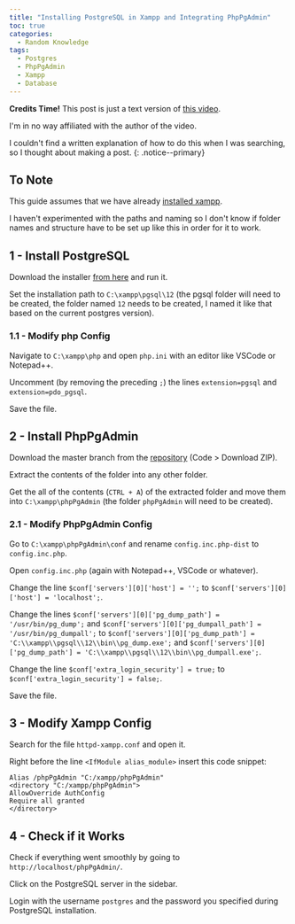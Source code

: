 ```yaml
---
title: "Installing PostgreSQL in Xampp and Integrating PhpPgAdmin"
toc: true
categories:
  - Random Knowledge
tags:
  - Postgres
  - PhpPgAdmin
  - Xampp
  - Database
---
```


**Credits Time!**
This post is just a text version of [this video](https://www.youtube.com/watch?v=DFvBnsY15Bo).

I'm in no way affiliated with the author of the video.

I couldn't find a written explanation of how to do this when I was searching, so I thought about making a post.
{: .notice--primary}

## To Note

This guide assumes that we have already [installed xampp](https://www.apachefriends.org/download.html).

I haven't experimented with the paths and naming so I don't know if folder names and structure have to be set up like this in order for it to work.

## 1 - Install PostgreSQL

Download the installer [from here](https://www.postgresql.org/download/) and run it.

Set the installation path to `C:\xampp\pgsql\12` (the pgsql folder will need to be created, the folder named `12` needs to be created, I named it like that based on the current postgres version).

### 1.1 - Modify php Config

Navigate to `C:\xampp\php` and open `php.ini` with an editor like VSCode or Notepad++.

Uncomment (by removing the preceding `;`) the lines `extension=pgsql` and `extension=pdo_pgsql`.

Save the file.

## 2 - Install PhpPgAdmin

Download the master branch from the [repository](https://github.com/phppgadmin/phppgadmin) (Code > Download ZIP).

Extract the contents of the folder into any other folder.

Get the all of the contents (`CTRL + A`) of the extracted folder and move them into `C:\xampp\phpPgAdmin` (the folder `phpPgAdmin` will need to be created).

### 2.1 - Modify PhpPgAdmin Config

Go to `C:\xampp\phpPgAdmin\conf` and rename `config.inc.php-dist` to `config.inc.php`.

Open `config.inc.php` (again with Notepad++, VSCode or whatever).

Change the line `$conf['servers'][0]['host'] = '';` to `$conf['servers'][0]['host'] = 'localhost';`.

Change the lines `$conf['servers'][0]['pg_dump_path'] = '/usr/bin/pg_dump';` and `$conf['servers'][0]['pg_dumpall_path'] = '/usr/bin/pg_dumpall';` to `$conf['servers'][0]['pg_dump_path'] = 'C:\\xampp\\pgsql\\12\\bin\\pg_dump.exe';` and `$conf['servers'][0]['pg_dump_path'] = 'C:\\xampp\\pgsql\\12\\bin\\pg_dumpall.exe';`.

Change the line `$conf['extra_login_security'] = true;` to `$conf['extra_login_security'] = false;`.

Save the file.

## 3 - Modify Xampp Config

Search for the file `httpd-xampp.conf` and open it.

Right before the line `<IfModule alias_module>` insert this code snippet:

```Conf
Alias /phpPgAdmin "C:/xampp/phpPgAdmin"
<directory "C:/xampp/phpPgAdmin">
AllowOverride AuthConfig
Require all granted
</directory>
```

## 4 - Check if it Works

Check if everything went smoothly by going to `http://localhost/phpPgAdmin/`.

Click on the PostgreSQL server in the sidebar.

Login with the username `postgres` and the password you specified during PostgreSQL installation.
